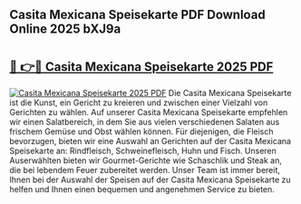 ## Casita Mexicana Speisekarte PDF Download Online 2025 bXJ9a

# <h2><a href="http://gca52l.nevu.top/?p=Casita+Mexicana+Speisekarte">🔗 👉🔴 Casita Mexicana Speisekarte 2025 PDF</a></h2>

[![Casita Mexicana Speisekarte 2025 PDF](https://i.imgur.com/dBaPXMq.png)](http://gca52l.nevu.top/?p=Casita+Mexicana+Speisekarte)
Die Casita Mexicana Speisekarte ist die Kunst, ein Gericht zu kreieren und zwischen einer Vielzahl von Gerichten zu wählen. Auf unserer Casita Mexicana Speisekarte empfehlen wir einen Salatbereich, in dem Sie aus vielen verschiedenen Salaten aus frischem Gemüse und Obst wählen können. Für diejenigen, die Fleisch bevorzugen, bieten wir eine Auswahl an Gerichten auf der Casita Mexicana Speisekarte an: Rindfleisch, Schweinefleisch, Huhn und Fisch. Unseren Auserwählten bieten wir Gourmet-Gerichte wie Schaschlik und Steak an, die bei lebendem Feuer zubereitet werden. Unser Team ist immer bereit, Ihnen bei der Auswahl der Speisen auf der Casita Mexicana Speisekarte zu helfen und Ihnen einen bequemen und angenehmen Service zu bieten.
